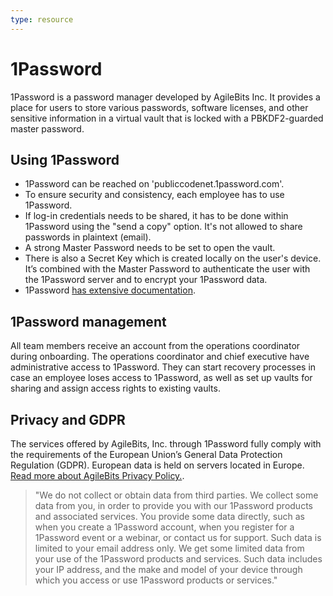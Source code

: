 ```yaml
---
type: resource
---
```


# 1Password

1Password is a password manager developed by AgileBits Inc. It provides a place for users to store various passwords, software licenses, and other sensitive information in a virtual vault that is locked with a PBKDF2-guarded master password.

## Using 1Password

* 1Password can be reached on 'publiccodenet.1password.com'.
* To ensure security and consistency, each employee has to use 1Password.
* If log-in credentials needs to be shared, it has to be done within 1Password using the "send a copy" option. It's not allowed to share passwords in plaintext (email).
* A strong Master Password needs to be set to open the vault.
* There is also a Secret Key which is created locally on the user's device. It’s combined with the Master Password to authenticate the user with the 1Password server and to encrypt your 1Password data.
* 1Password [has extensive documentation](https://support.1password.com/).

## 1Password management

All team members receive an account from the operations coordinator during onboarding. The operations coordinator and chief executive have administrative access to 1Password. They can start recovery processes in case an employee loses access to 1Password, as well as set up vaults for sharing and assign access rights to existing vaults.

## Privacy and GDPR

The services offered by AgileBits, Inc. through 1Password fully comply with the requirements of the European Union’s General Data Protection Regulation (GDPR). European data is held on servers located in Europe. [Read more about AgileBits Privacy Policy.](https://1password.com/legal/privacy/).

> "We do not collect or obtain data from third parties. We collect some data from you, in order to provide you with our 1Password products and associated services. You provide some data directly, such as when you create a 1Password account, when you register for a 1Password event or a webinar, or contact us for support. Such data is limited to your email address only. We get some limited data from your use of the 1Password products and services. Such data includes your IP address, and the make and model of your device through which you access or use 1Password products or services."
